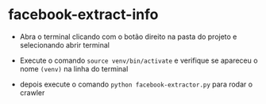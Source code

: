 # facebook-extract-info

- Abra o terminal clicando com o botão direito na pasta do projeto e selecionando abrir terminal

- Execute o comando `source venv/bin/activate` e verifique se apareceu o nome `(venv)` na linha do terminal

- depois execute o comando `python facebook-extractor.py` para rodar o crawler
